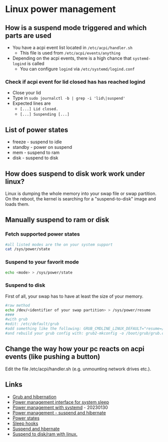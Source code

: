 # Linux power management

## How is a suspend mode triggered and which parts are used

* You have a acpi event list located in `/etc/acpi/handler.sh`
  * This file is used from `/etc/acpi/events/anything`
* Depending on the acpi events, there is a high chance that `systemd-logind` is called
  * You can configure `logind` via `/etc/systemd/logind.conf`

### Check if acpi event for lid closed has has reached logind

* Close your lid
* Type in `sudo journalctl -b | grep -i 'lid\|suspend'`
* Expected lines are
  * `[...] Lid closed.`
  * `[...] Suspending [...]`

## List of power states

* freeze - suspend to idle
* standby - power on suspend
* mem - suspend to ram
* disk - suspend to disk

## How does suspend to disk work work under linux?

Linux is dumping the whole memory into your swap file or swap partition.
On the reboot, the kernel is searching for a "suspend-to-disk" image and loads them.

## Manually suspend to ram or disk

### Fetch supported power states

```bash
#all listed modes are the on your system support
cat /sys/power/state
```

### Suspend to your favorit mode

```bash
echo <mode> > /sys/power/state
```

### Suspend to disk

First of all, your swap has to have at least the size of your memory.

```bash
#raw method
echo /dev/<identifier of your swap partition> > /sys/power/resume
####
#with grub
#edit: /etc/default/grub
#add something like the following: GRUB_CMDLINE_LINUX_DEFAULT="resume=/dev/sdc2"
#and rebuild your grub config with: grub2-mkconfig -o /boot/grub/grub.cfg
```

## Change the way how your pc reacts on acpi events (like pushing a button)

Edit the file /etc/acpi/handler.sh (e.g. unmounting network drives etc.).

## Links

* [Grub and hibernation](https://wiki.archlinux.org/index.php/Power_management/Suspend_and_hibernate#Hibernation)
* [Power management interface for system sleep](https://www.mjmwired.net/kernel/Documentation/power/interface.txt)
* [Power management with systemd](https://wiki.archlinux.org/title/Power_management#Power_management_with_systemd) - 20230130
* [Power management - suspend and hibernate](https://wiki.archlinux.org/index.php/Power_management/Suspend_and_hibernate)
* [Power states](https://www.kernel.org/doc/Documentation/power/states.txt)
* [Sleep hooks](https://wiki.archlinux.org/index.php/Power_management#Sleep_hooks)
* [Suspend and hbernate](https://wiki.gentoo.org/wiki/Suspend_and_hibernate)
* [Suspend to disk/ram with linux.](http://karellen.blogspot.de/2013/07/suspend-to-diskram-with-linux.html)

